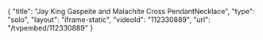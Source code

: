 {
    "title": "Jay King Gaspeite and Malachite Cross PendantNecklace",
    "type": "solo",
    "layout": "iframe-static",
    "videoId": "112330889",
    "url": "\/tvpembed\/112330889"
}
